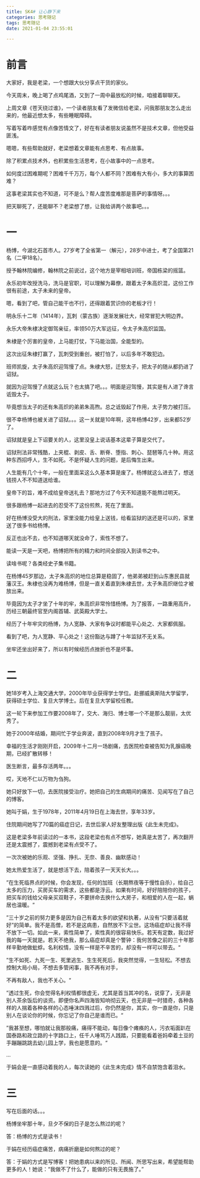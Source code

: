 ```yaml
---
title: SK4# 让心静下来
categories: 思考随记
tags: 思考随记
date: 2021-01-04 23:55:01

---
```




# 前言



大家好，我是老梁，一个想跟大伙分享点干货的家伙。



今天周末，晚上喝了点鸡尾酒，又到了一周中最放松的时候，咱接着聊聊天。



上周文章《苍天绕过谁》，一个读者朋友看了发微信给老梁，问我那朋友怎么走出来的，他最近想太多，有些睡眠障碍。



写着写着咋感觉有点像苦情文了，好在有读者朋友说虽然不是技术文章，但他受益匪浅。



嗯嗯，有些帮助就好，老梁想着文章能有点思考、有点故事。



除了积累点技术外，也积累些生活思考，在小故事中的一点思考。



如何度过困难期呢？困难千千万万，每个人都不同？困难有大有小，多大的事算困难？



这事老梁其实也不知道，可不是么？帮人度苦度难那是菩萨的事情呀。。。



把天聊死了，还能聊不？老梁想了想，让我给讲两个故事吧。。。



<!--more-->



# 一

杨博，今湖北石首市人。27岁考了全省第一（解元），28岁中进士，考了全国第21名（二甲18名）。



授予翰林院编修，翰林院之前说过，这个地方是宰相培训班，帝国栋梁的摇篮。



永乐初年改授洗马，洗马是官职，可以理解为幕僚，跟着太子朱高炽混，这份工作很有前途，太子未来的皇帝。



嗯，看到了吧，管自己能干也不行，还得跟着赏识你的老板才行！



明永乐十二年（1414年），瓦刺（蒙古族）逐渐发展壮大，经常冒犯大明边界。



永乐大帝朱棣决定御驾亲征，率领50万大军远征，令太子朱高炽监国。



朱棣是个厉害的皇帝，上马能打仗，下马能治国，全能型的。



这次出征朱棣打赢了，瓦刺受到重创，被打怕了，以后多年不敢犯边。



班师凯旋，太子朱高炽迎驾慢了点。朱棣大怒，迁怒太子，把太子的随从都扔进了诏狱。



就因为迎驾慢了点就这么玩？也太搞了吧。。。明面是迎驾慢，其实是有人进了谗言诋毁太子。



毕竟想当太子的还有朱高炽的弟弟朱高煦。总之诋毁起了作用，太子势力被打压。



很不幸杨博也被关进了诏狱。。。这一关就是10年啊，这年杨博42岁，出来都52岁了。



诏狱就是皇上下诏要关的人，这里没皇上说话基本这辈子算是交代了。



诏狱刑法非常残酷，上夹棍、剥皮、舌、断脊、堕指、刺心、琵琶等几十种。用这种东西招呼人，生不如死。不是怀疑人生的问题，是后悔生出来。



人生能有几个十年，一般在里面呆这么久基本算是废了。杨博就这么进去了，想送钱捞人不不知道送给谁。



皇帝下的旨，难不成给皇帝送礼去？那地方过了今天不知道能不能熬过明天。



很多跟杨博一起进去的忍受不了这份煎熬，死在了里面。



好在杨博没受大的刑法，家里没能力给皇上送钱，给看监狱的送还是可以的，家里送了很多书给杨博。



反正也出不去，也不知道哪天就没命了，索性不想了。



能读一天是一天吧，杨博把所有的精力和时间全部投入到读书之中。



读啥书呢？各类经史子集书籍。



在杨博45岁那边，太子朱高炽的地位总算是稳固了，他弟弟被赶到山东惠民县就藩汉王。朱棣也没再为难杨博，但是一直关着直到朱棣去世，太子朱高炽继位才被放出来。



毕竟因为太子才坐了十年的牢，朱高炽非常怜惜杨博。为了报答，一路重用高升，历经三朝最终官至内阁首辅、武英殿大学士。



经历了十年牢灾的杨博，为人宽静、大家有争议时都能平心处之、大家都佩服。



看到了吧，为人宽静、平心处之！这份豁达与蹲了十年监狱不无关系。



坐牢还坐出好来了，所以有时候经历点挫折也不是坏事。







# 二

她18岁考入上海交通大学，2000年毕业获得学士学位。赴挪威奥斯陆大学留学，获得硕士学位、复旦大学博士。后在复旦大学留校任教。



这一轮下来参加工作要2008年了，交大、海归、博士哪一个不是那么靓丽，太优秀了。



她于2000年结婚，期间忙于学业奔波，直到2008年9月才生了孩子。



幸福的生活才刚刚开启，2009年十二月一场剧痛，去医院检查被告知为乳腺癌晚期，已经扩散转移！



医生断言，最多存活两年。。。



哎，天地不仁以万物为刍狗。



她只好放下一切，去医院接受治疗。她把自己的生病期间的痛苦、见闻写在了自己的博客。



她叫于娟，生于1978年，2011年4月19日在上海去世，享年33岁。



住院期间她写了70篇的癌症日记，去世后家人好友整理出版《此生未完成》。



这是老梁多年前读过的一本书，这段老梁也有点不想写，她真是太苦了，再次翻开还是太震撼了，震撼到老梁有点受不了。



一次次被她的乐观、坚强、挣扎、无奈、善良、幽默感动！



她太热爱生活了，就是想活下去，陪着孩子一天天长大。。。



”在生死临界点的时候，你会发现，任何的加班（长期熬夜等于慢性自杀），给自己太多的压力，买房买车的需求，这些都是浮云。如果有时间，好好陪陪你的孩子，把买车的钱给父母亲买双鞋子，不要拼命去换什么大房子，和相爱的人在一起，蜗居也温暖。“



”三十岁之前的努力更多是因为自己有着太多的欲望和执著，从没有“只要活着就好”的简单。我不是高僧，若不是这病患，自然放不下尘世。这场癌症却让我不得不放下一切。如此一来，索性简单了，索性真的很容易快乐。若天有定数，我过好我的每一天就是。若天不绝我，那么癌症却真是个警钟：我何苦像之前的三十年那样辛勤地做蚍蜉。名利权情，没有一样是不辛苦的，却没有一样可以带去。“



”生不如死、九死一生、死里逃生、生生死死后，我突然觉得，一生轻松。不想去控制大局小局，不想去多管闲事，我不再有对手，

不再有敌人，我也不关心。“



”透过生死，你会觉得名利权情都很虚无，尤其是首当其冲的名，说穿了，无非是别人茶余饭后的谈资。即便你名声四海皆知响彻云天，也无非是一时猎奇，各种各样的人揣着各种各样的心态唾沫四溅过后，你仍然是你，其实，你一直是你，只是别人在谈论你的时候，你忘记了你自己是谁而已。“



”我甚至想，哪怕就让我那般痛，痛得不能动，每日像个瘫痪的人，污衣垢面趴在国泰路和政立路的十字路口上，任千人唾骂万人践踏，只要能看着爸妈牵着土豆的手蹦蹦跳跳去幼儿园上学，我也是愿意的。“



...



于娟会是一直感动着我的人，每次读她的《此生未完成》情不自禁饱含着泪水。



# 三

写在后面的话。。。



杨博坐牢那十年，旦夕不保的日子是怎么熬过的呢？



答：杨博的方式是读书！



于娟在经历癌症痛苦，病痛折磨是如何熬过的呢？



答：于娟的方式是写博客！把她患病以来的所见、所闻、所思写出来，希望能帮助更多的人！她说：“我做不了什么了，能做的只有无畏施了。”





























